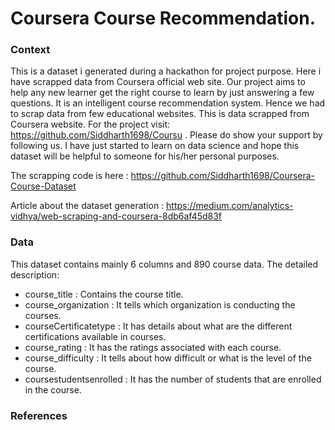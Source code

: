 # Coursera Course Recommendation.

### Context

This is a dataset i generated during a hackathon for project purpose. Here i have scrapped data from Coursera official web site. Our project aims to help any new learner get the right course to learn by just answering a few questions. It is an intelligent course recommendation system. Hence we had to scrap data from few educational websites. This is data scrapped from Coursera website. For the project visit: https://github.com/Siddharth1698/Coursu . Please do show your support by following us. I have just started to learn on data science and hope this dataset will be helpful to someone for his/her personal purposes. 

The scrapping code is here : https://github.com/Siddharth1698/Coursera-Course-Dataset

Article about the dataset generation : https://medium.com/analytics-vidhya/web-scraping-and-coursera-8db6af45d83f

### Data
This dataset contains mainly 6 columns and 890 course data. The detailed description:

* course_title : Contains the course title.
* course_organization : It tells which organization is conducting the courses.
* courseCertificatetype : It has details about what are the different certifications available in courses.
* course_rating : It has the ratings associated with each course.
* course_difficulty : It tells about how difficult or what is the level of the course.
* coursestudentsenrolled : It has the number of students that are enrolled in the course.

### References

